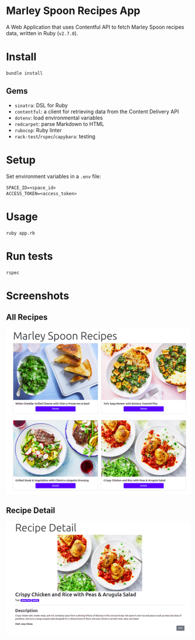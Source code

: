 # Marley Spoon Recipes App
A Web Application that uses Contentful API to fetch Marley Spoon recipes data, written in Ruby (`v2.7.0`).

# Install
```
bundle install
```

## Gems
- `sinatra`: DSL for Ruby
- `contentful`: a client for retrieving data from the Content Delivery API 
- `dotenv`: load environmental variables
- `redcarpet`: parse Markdown to HTML
- `rubocop`: Ruby linter
- `rack-test`/`rspec`/`capybara`: testing

# Setup
Set environment variables in a `.env` file:
```
SPACE_ID=<space_id>
ACCESS_TOKEN=<access_token>
```

# Usage
```
ruby app.rb
```

# Run tests
```
rspec
```

# Screenshots

## All Recipes
![all_recipes](img/all_recipes.png)

## Recipe Detail
![detail_recipe](img/detail_recipe.png)